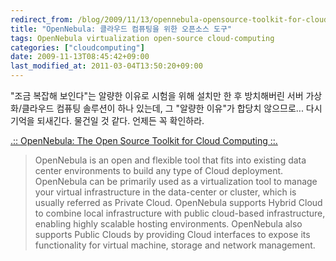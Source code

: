```yaml
---
redirect_from: /blog/2009/11/13/opennebula-opensource-toolkit-for-cloud-computing/
title: "OpenNebula: 클라우드 컴퓨팅을 위한 오픈소스 도구"
tags: OpenNebula virtualization open-source cloud-computing
categories: ["cloudcomputing"]
date: 2009-11-13T08:45:42+09:00
last_modified_at: 2011-03-04T13:50:20+09:00
---
```

"조금 복잡해 보인다"는 알량한 이유로 시험을 위해 설치만 한 후 방치해버린
서버 가상화/클라우드 컴퓨팅 솔루션이 하나 있는데, 그 "알량한 이유"가 합당치
않으므로... 다시 기억을 되새긴다. 물건일 것 같다. 언제든 꼭 확인하라.

[.:: OpenNebula: The Open Source Toolkit for Cloud Computing ::.](http://www.opennebula.org/)

> OpenNebula is an open and flexible tool that fits into existing data center environments to build any type of Cloud deployment. OpenNebula can be primarily used as a virtualization tool to manage your virtual infrastructure in the data-center or cluster, which is usually referred as Private Cloud. OpenNebula supports Hybrid Cloud to combine local infrastructure with public cloud-based infrastructure, enabling highly scalable hosting environments. OpenNebula also supports Public Clouds by providing Cloud interfaces to expose its functionality for virtual machine, storage and network management.

